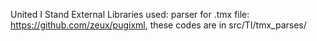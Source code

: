 United I Stand
External Libraries used:
parser for .tmx file: https://github.com/zeux/pugixml, these codes are in src/TI/tmx_parses/